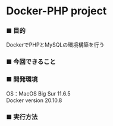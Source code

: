 # Docker-PHP project

### ■ 目的
DockerでPHPとMySQLの環境構築を行う

### ■ 今回できること

### ■ 開発環境
OS：MacOS Big Sur 11.6.5<br>
Docker version 20.10.8


### ■ 実行方法
